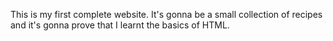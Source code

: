 This is my first complete website. It's gonna be a small collection of recipes and it's gonna prove that I learnt the basics of HTML. 
